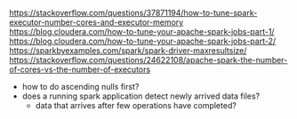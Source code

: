 https://stackoverflow.com/questions/37871194/how-to-tune-spark-executor-number-cores-and-executor-memory
https://blog.cloudera.com/how-to-tune-your-apache-spark-jobs-part-1/
https://blog.cloudera.com/how-to-tune-your-apache-spark-jobs-part-2/
https://sparkbyexamples.com/spark/spark-driver-maxresultsize/
https://stackoverflow.com/questions/24622108/apache-spark-the-number-of-cores-vs-the-number-of-executors
- how to do ascending nulls first?
- does a running spark application detect newly arrived data files?
	- data that arrives after few operations have completed?
